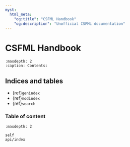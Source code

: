 ```yaml
---
myst:
  html_meta:
    "og:title": "CSFML Handbook"
    "og:description": "Unofficial CSFML documentation"
---
```


# CSFML Handbook

```{toctree}
:maxdepth: 2
:caption: Contents:
```

## Indices and tables

- {ref}`genindex`
- {ref}`modindex`
- {ref}`search`

### Table of content

```{toctree}
:maxdepth: 2

self
api/index
```
